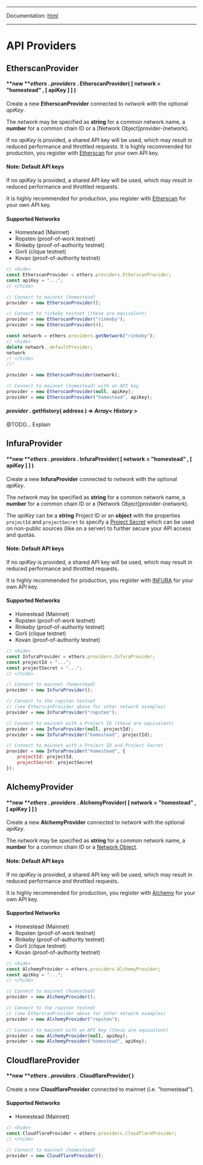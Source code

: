 -----

Documentation: [html](https://docs-beta.ethers.io/)

-----

API Providers
=============

EtherscanProvider
-----------------

#### **new ***ethers* . *providers* . **EtherscanProvider**( [ network = "homestead" , [ apiKey ] ] )

Create a new **EtherscanProvider** connected to *network* with the optional *apiKey*.

The *network* may be specified as **string** for a common network name, a **number** for a common chain ID or a [Network Object]provider-(network).

If no *apiKey* is provided, a shared API key will be used, which may result in reduced performance and throttled requests. It is highly recommended for production, you register with [Etherscan](https://etherscan.io) for your own API key.


#### Note: Default API keys

If no *apiKey* is provided, a shared API key will be used, which may result in reduced performance and throttled requests.

It is highly recommended for production, you register with [Etherscan](https://etherscan.io) for your own API key.


#### **Supported Networks**

- Homestead (Mainnet) 
- Ropsten (proof-of-work testnet) 
- Rinkeby (proof-of-authority testnet) 
- Gorli (clique testnet) 
- Kovan (proof-of-authority testnet) 




```javascript
// <hide>
const EtherscanProvider = ethers.providers.EtherscanProvider;
const apiKey = "...";
// </hide>

// Connect to mainnet (homestead)
provider = new EtherscanProvider();

// Connect to rinkeby testnet (these are equivalent)
provider = new EtherscanProvider("rinkeby");
provider = new EtherscanProvider(4);

const network = ethers.providers.getNetwork("rinkeby");
// <hide>
delete network._defaultProvider;
network
// </hide>
//!

provider = new EtherscanProvider(network);

// Connect to mainnet (homestead) with an API key
provider = new EtherscanProvider(null, apiKey);
provider = new EtherscanProvider("homestead", apiKey);
```

#### *provider* . **getHistory**( address ) => *Array< History >*

@TODO... Explain


InfuraProvider
--------------

#### **new ***ethers* . *providers* . **InfuraProvider**( [ network = "homestead" , [ apiKey ] ] )

Create a new **InfuraProvider** connected to *network* with the optional *apiKey*.

The *network* may be specified as **string** for a common network name, a **number** for a common chain ID or a [Network Object]provider-(network).

The *apiKey* can be a **string** Project ID or an **object** with the properties `projectId` and `projectSecret` to specify a [Project Secret](https://infura.io/docs/gettingStarted/authentication) which can be used on non-public sources (like on a server) to further secure your API access and quotas.


#### Note: Default API keys

If no *apiKey* is provided, a shared API key will be used, which may result in reduced performance and throttled requests.

It is highly recommended for production, you register with [INFURA](https://infura.io) for your own API key.


#### **Supported Networks**

- Homestead (Mainnet) 
- Ropsten (proof-of-work testnet) 
- Rinkeby (proof-of-authority testnet) 
- Gorli (clique testnet) 
- Kovan (proof-of-authority testnet) 




```javascript
// <hide>
const InfuraProvider = ethers.providers.InfuraProvider;
const projectId = "...";
const projectSecret = "...";
// </hide>

// Connect to mainnet (homestead)
provider = new InfuraProvider();

// Connect to the ropsten testnet
// (see EtherscanProvider above for other network examples)
provider = new InfuraProvider("ropsten");

// Connect to mainnet with a Project ID (these are equivalent)
provider = new InfuraProvider(null, projectId);
provider = new InfuraProvider("homestead", projectId);

// Connect to mainnet with a Project ID and Project Secret
provider = new InfuraProvider("homestead", {
    projectId: projectId,
    projectSecret: projectSecret
});
```

AlchemyProvider
---------------

#### **new ***ethers* . *providers* . **AlchemyProvider**( [ network = "homestead" , [ apiKey ] ] )

Create a new **AlchemyProvider** connected to *network* with the optional *apiKey*.

The *network* may be specified as **string** for a common network name, a **number** for a common chain ID or a [Network Object](/api/providers/types/#providers-Network).


#### Note: Default API keys

If no *apiKey* is provided, a shared API key will be used, which may result in reduced performance and throttled requests.

It is highly recommended for production, you register with [Alchemy](https://alchemyapi.io) for your own API key.


#### **Supported Networks**

- Homestead (Mainnet) 
- Ropsten (proof-of-work testnet) 
- Rinkeby (proof-of-authority testnet) 
- Gorli (clique testnet) 
- Kovan (proof-of-authority testnet) 




```javascript
// <hide>
const AlchemyProvider = ethers.providers.AlchemyProvider;
const apiKey = "...";
// </hide>

// Connect to mainnet (homestead)
provider = new AlchemyProvider();

// Connect to the ropsten testnet
// (see EtherscanProvider above for other network examples)
provider = new AlchemyProvider("ropsten");

// Connect to mainnet with an API key (these are equivalent)
provider = new AlchemyProvider(null, apiKey);
provider = new AlchemyProvider("homestead", apiKey);
```

CloudflareProvider
------------------

#### **new ***ethers* . *providers* . **CloudflareProvider**( )

Create a new **CloudflareProvider** connected to mainnet (i.e. "homestead").


#### **Supported Networks**

- Homestead (Mainnet) 




```javascript
// <hide>
const CloudflareProvider = ethers.providers.CloudflareProvider;
// </hide>

// Connect to mainnet (homestead)
provider = new CloudflareProvider();
```

